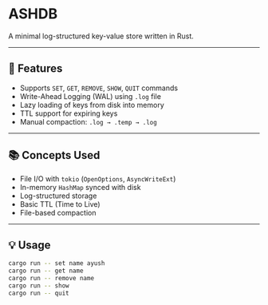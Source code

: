 # ASHDB

A minimal log-structured key-value store written in Rust.

---

## 🔧 Features

- Supports `SET`, `GET`, `REMOVE`, `SHOW`, `QUIT` commands
- Write-Ahead Logging (WAL) using `.log` file
- Lazy loading of keys from disk into memory
- TTL support for expiring keys
- Manual compaction: `.log → .temp → .log`

---

## 📚 Concepts Used

- File I/O with `tokio` (`OpenOptions`, `AsyncWriteExt`)
- In-memory `HashMap` synced with disk
- Log-structured storage
- Basic TTL (Time to Live)
- File-based compaction

---

## 💡 Usage

```bash
cargo run -- set name ayush
cargo run -- get name
cargo run -- remove name
cargo run -- show
cargo run -- quit
